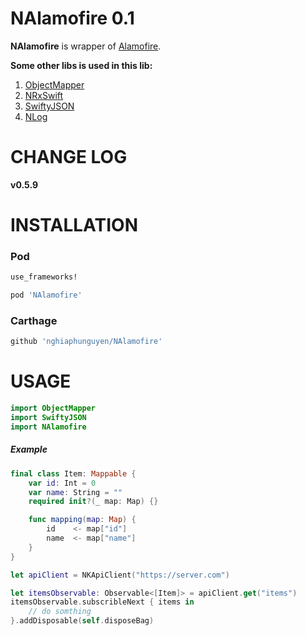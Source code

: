 # NAlamofire 0.1
**NAlamofire** is wrapper of [Alamofire](https://github.com/Alamofire/Alamofire).

**Some other libs is used in this lib:**
1. [ObjectMapper](https://github.com/Hearst-DD/ObjectMapper)
2. [NRxSwift](https://github.com/nghiaphunguyen/NRxSwift)
3. [SwiftyJSON](https://github.com/SwiftyJSON/SwiftyJSON)
4. [NLog](https://github.com/nghiaphunguyen/NLog)

# CHANGE LOG

**v0.5.9**

# INSTALLATION

### Pod
```bash
use_frameworks!

pod 'NAlamofire'
```

### Carthage
```bash
github 'nghiaphunguyen/NAlamofire'
```

# USAGE

```swift
import ObjectMapper
import SwiftyJSON
import NAlamofire
```

##### Example
```swift
final class Item: Mappable {
    var id: Int = 0
    var name: String = ""
    required init?(_ map: Map) {}

    func mapping(map: Map) {
        id    <- map["id"]
        name  <- map["name"]
    }
}

let apiClient = NKApiClient("https://server.com")

let itemsObservable: Observable<[Item]> = apiClient.get("items")
itemsObservable.subscribleNext { items in
    // do somthing
}.addDisposable(self.disposeBag)

```
